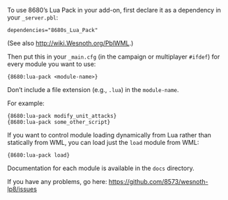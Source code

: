 
To use 8680’s Lua Pack in your add-on, first declare it as a dependency in
your `_server.pbl`:

	dependencies="8680s_Lua_Pack"

(See also <http://wiki.Wesnoth.org/PblWML>.)

Then put this in your `_main.cfg` (in the campaign or multiplayer `#ifdef`)
for every module you want to use:

	{8680:lua-pack <module-name>}

Don’t include a file extension (e.g., `.lua`) in the `module-name`.

For example:

	{8680:lua-pack modify_unit_attacks}
	{8680:lua-pack some_other_script}

If you want to control module loading dynamically from Lua rather than
statically from WML, you can load just the `load` module from WML:

	{8680:lua-pack load}

Documentation for each module is available in the `docs` directory.

If you have any problems, go here:
	<https://github.com/8573/wesnoth-lp8/issues>

